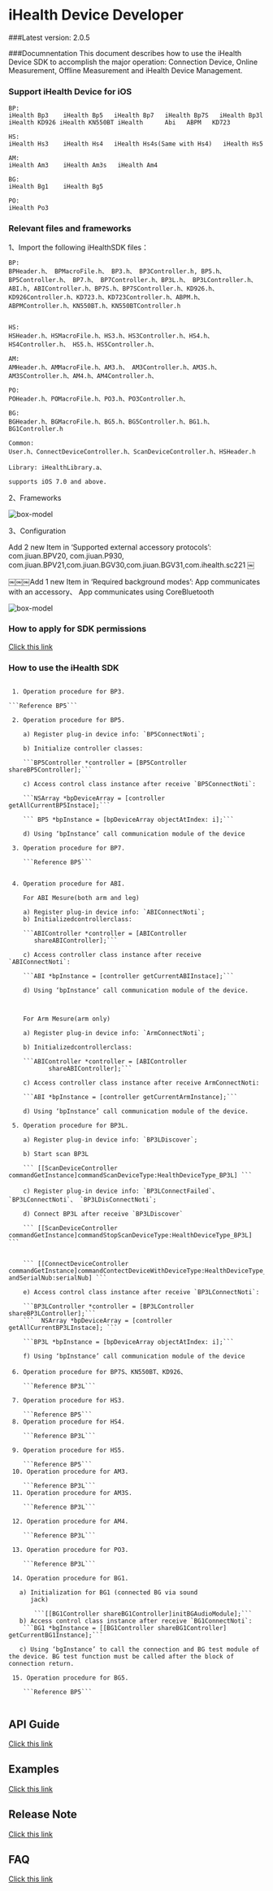 # iHealth Device Developer 


###Latest version: 2.0.5


###Documnentation
This document describes how to use the iHealth Device SDK to accomplish the major operation: Connection Device, Online Measurement, Offline Measurement and iHealth Device Management.

### Support iHealth Device for iOS

    BP: 
    iHealth Bp3    iHealth Bp5   iHealth Bp7   iHealth Bp7S   iHealth Bp3l   iHealth KD926 iHealth KN550BT iHealth      Abi   ABPM   KD723
    
    HS: 
    iHealth Hs3    iHealth Hs4   iHealth Hs4s(Same with Hs4)   iHealth Hs5  
    
    AM: 
    iHealth Am3    iHealth Am3s   iHealth Am4  
         
    BG: 
    iHealth Bg1    iHealth Bg5     
    
    PO: 
    iHealth Po3     




### Relevant files and frameworks
1、Import the following iHealthSDK files：   


    BP: 
    BPHeader.h、 BPMacroFile.h、 BP3.h、 BP3Controller.h, BP5.h、BP5Controller.h、 BP7.h、 BP7Controller.h、BP3L.h、 BP3LController.h、 ABI.h, ABIController.h、BP7S.h、BP7SController.h、KD926.h、KD926Controller.h、KD723.h、KD723Controller.h、ABPM.h、ABPMController.h、KN550BT.h、KN550BTController.h  
    
    
	HS: 
	HSHeader.h、HSMacroFile.h、HS3.h、HS3Controller.h、HS4.h、HS4Controller.h、 HS5.h、HS5Controller.h、
	
	AM: 
	AMHeader.h、AMMacroFile.h、AM3.h、 AM3Controller.h、AM3S.h、AM3SController.h、AM4.h、AM4Controller.h、
	
	PO: 
	POHeader.h、POMacroFile.h、PO3.h、PO3Controller.h、
	
    BG: 
    BGHeader.h、BGMacroFile.h、BG5.h、BG5Controller.h、BG1.h、BG1Controller.h
	
	Common: 
	User.h、ConnectDeviceController.h、ScanDeviceController.h、HSHeader.h
	
	Library: iHealthLibrary.a、
	
	supports iOS 7.0 and above.

2、Frameworks

![box-model](https://github.com/iHealthDeviceLabs/iHealthDeviceLabs-iOS/blob/master/public/iOS_ihealth_Frameworks_doc.png?raw=true)

3、Configuration


Add 2 new Item in ‘Supported external accessory protocols’: com.jiuan.BPV20, com.jiuan.P930, com.jiuan.BPV21,com.jiuan.BGV30,com.jiuan.BGV31,com.ihealth.sc221
￼



￼￼￼Add 1 new Item in ‘Required background modes’: App communicates with an accessory、 App communicates using CoreBluetooth

![box-model](https://github.com/iHealthDeviceLabs/iHealthDeviceLabs-iOS/blob/master/public/iOS_ihealth_Configuration_doc.png?raw=true)

### How to apply for SDK permissions

[Click this link](https://github.com/iHealthDeviceLabs/iHealthDeviceLabs-iOS/blob/master/doc/Developer_Registration_Application_Instruction.md)

### How to use the iHealth SDK
```

 1. Operation procedure for BP3.

```Reference BP5```

 2. Operation procedure for BP5.

	a) Register plug-in device info: `BP5ConnectNoti`;

	b) Initialize controller classes:

	```BP5Controller *controller = [BP5Controller
shareBP5Controller];```

	c) Access control class instance after receive `BP5ConnectNoti`: 

	```NSArray *bpDeviceArray = [controller
getAllCurrentBP5Instace];```

	``` BP5 *bpInstance = [bpDeviceArray objectAtIndex: i];```

	d) Using ‘bpInstance’ call communication module of the device

 3. Operation procedure for BP7.

	```Reference BP5```


 4. Operation procedure for ABI.

	For ABI Mesure(both arm and leg)

	a) Register plug-in device info: `ABIConnectNoti`;
	b) Initializedcontrollerclass:

	```ABIController *controller = [ABIController
       shareABIController];```

	c) Access controller class instance after receive `ABIConnectNoti`:

	```ABI *bpInstance = [controller getCurrentABIInstace];```

	d) Using ‘bpInstance’ call communication module of the device.

	

	For Arm Mesure(arm only)

	a) Register plug-in device info: `ArmConnectNoti`; 

	b) Initializedcontrollerclass:

	```ABIController *controller = [ABIController
           shareABIController];```

	c) Access controller class instance after receive ArmConnectNoti:

	```ABI *bpInstance = [controller getCurrentArmInstance];```

	d) Using ‘bpInstance’ call communication module of the device.

 5. Operation procedure for BP3L.

	a) Register plug-in device info: `BP3LDiscover`;

	b) Start scan BP3L

	``` [[ScanDeviceController commandGetInstance]commandScanDeviceType:HealthDeviceType_BP3L] ```

	c) Register plug-in device info: `BP3LConnectFailed`、`BP3LConnectNoti`、	`BP3LDisConnectNoti`;

	d) Connect BP3L after receive `BP3LDiscover`

	``` [[ScanDeviceController commandGetInstance]commandStopScanDeviceType:HealthDeviceType_BP3L] ```


	``` [[ConnectDeviceController commandGetInstance]commandContectDeviceWithDeviceType:HealthDeviceType_BP3L andSerialNub:serialNub] ```

	e) Access control class instance after receive `BP3LConnectNoti`: 

	```BP3LController *controller = [BP3LController
shareBP3LController];```
	```  NSArray *bpDeviceArray = [controller
getAllCurrentBP3LInstace]; ```

	```BP3L *bpInstance = [bpDeviceArray objectAtIndex: i];```

	f) Using ‘bpInstance’ call communication module of the device

 6. Operation procedure for BP7S、KN550BT、KD926、

	```Reference BP3L```

 7. Operation procedure for HS3.

	```Reference BP5```
 8. Operation procedure for HS4.

	```Reference BP3L```

 9. Operation procedure for HS5.

	```Reference BP5```
 10. Operation procedure for AM3.

	```Reference BP3L```
 11. Operation procedure for AM3S.

	```Reference BP3L```

 12. Operation procedure for AM4.

	```Reference BP3L```

 13. Operation procedure for PO3.

	```Reference BP3L```

 14. Operation procedure for BG1.

   a) Initialization for BG1 (connected BG via sound
      jack)

       ```[[BG1Controller shareBG1Controller]initBGAudioModule];```
   b) Access control class instance after receive `BG1ConnectNoti`: 
    ```BG1 *bgInstance = [[BG1Controller shareBG1Controller] getCurrentBG1Instance];```

   c) Using ‘bgInstance’ to call the connection and BG test module of the device. BG test function must be called after the block of connection return.

 15. Operation procedure for BG5.

	```Reference BP5```


```


## API Guide

[Click this link](https://github.com/iHealthDeviceLabs/iHealthDeviceLabs-iOS/tree/master/api-docs)

## Examples

[Click this link](https://github.com/iHealthDeviceLabs/iHealthDeviceLabs-iOS/tree/master/examples)


## Release Note

[Click this link](https://github.com/iHealthDeviceLabs/iHealthDeviceLabs-iOS/blob/master/doc/ReleaseNote.md)

## FAQ

[Click this link](https://github.com/iHealthDeviceLabs/iHealthDeviceLabs-iOS/blob/master/doc/FAQ.md)






















